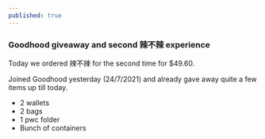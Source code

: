 ```yaml
---
published: true
---
```

### Goodhood giveaway and second 辣不辣 experience

Today we ordered 辣不辣 for the second time for $49.60.

Joined Goodhood yesterday (24/7/2021) and already gave away quite a few items up till today.
- 2 wallets
- 2 bags
- 1 pwc folder
- Bunch of containers
